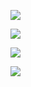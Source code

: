 <img src="https://hex.french-cat.repl.co/DBD8E3"></img>

<img src="https://hex.french-cat.repl.co/5C5470"></img>

<img src="https://hex.french-cat.repl.co/352F44"></img>

<img src="https://hex.french-cat.repl.co/2A2438"></img>
